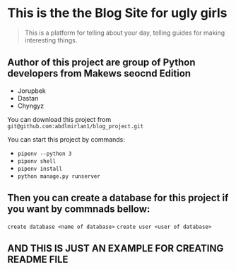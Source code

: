 # This is the the Blog Site for ugly girls

>This is a platform for telling about your day, telling guides for making interesting things.

## Author of this project are group of Python developers from Makews seocnd Edition

* Jorupbek
* Dastan
* Chyngyz

You can download this project from 
`` git@github.com:abdlmirlan1/blog_project.git ``

You can start this project by commands:
* `pipenv --python 3` 
* `pipenv shell` 
* `pipenv install` 
* `python manage.py runserver` 

## Then you can create a database for this project if you want by commnads bellow: ##
`create database <name of database>`
`create user <user of database>`

## AND THIS IS JUST AN EXAMPLE FOR CREATING README FILE


